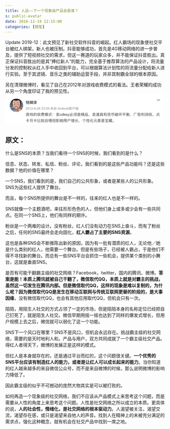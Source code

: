 ```yaml
---
title: 人设——下一个现象级产品会是谁？
s: public-avatar
date: 2016-12-19 12:15:00
categories: [随笔]
---
```


Update 2019-12：此文预见了新社交软件抖音的崛起。红人霸场的现象使社交平台被红人绑架，新人也被压制。抖音能够成功，首先是4G移动网络的进一步普及，提供了短视频社交的需求，但这一赛道的玩家众多，并不能保证抖音胜出。真正保证抖音胜出的是其“捧红新人“的能力，完全基于推荐算法的产品设计，将流量分发的控制权从红人手中收回到平台，可以根据算法计划性的将流量分配给新人进行实验。至于其滤镜、音乐之类的辅助运营手段，并非其制霸全球的根本原因。

另在清理微博时，看见了自己在2012年对游戏收费模式的看法。王者荣耀的成功从另一个角度印证了我的预见性。
![](/img/screen_shot/wb2012.jpeg)

原文：
-----

什么是SNS的本质？当我们看待一个SNS的时候，我们看到的是什么？

信息、状态、转发、私信、粉丝、评论，我们看到的是这些产品功能吗？还是这些数据？他的价值在哪里？

一个SNS，我们看到的是，我们自己的公共形象，或者是某些人的公共形象。SNS为这些红人提供了舞台。

而且，每个SNS所提供的舞台是不一样的，往来的红人也是不一样的。

SNS就像一个主题酒吧，来往形形色色的人，但他们身上或多或少会有一些共同点。在同一个SNS上，他们有同样的期许。

粉丝是一个两难的设计。没有粉丝，红人们没有动力在SNS上奋斗，而有了粉丝之后，任何的SNS最终会走向固化，**红人霸占了主要的SNS资源**。

这也是各种SNS会不断推陈出新的原因，因为有一批有潜质的红人，无论他／她是什么类别的红人，他需要一个舞台。但是有些场子，已经被人霸占，于是他们不得不寻找新的舞台。而总有一些SNS平台会抓住一些机会，提供某个类别的小舞台，这就是垂直SNS。

是否有可能干翻霸主级的社交网络？Facebook，twitter，国内的腾讯、微博。**答案是能！**本质上腾讯就被自己干翻了，微信取代QQ，本质上就是对霸主的挑战，虽然这一切发生在腾讯内部。但是微信取代QQ，这样的现象是难以复制的，为什么呢？因为微信取代QQ是发生在**移动互联网与传统互联网更替的阶段的，是大事因缘**，没有微信取代QQ，也会有其他应用取代QQ，但机会只有一次。

陌陌，用陌生人社交的方式占领了一定的市场，但是陌陌本身的名称定位已经把自己钉死了，就是陌生人社交。微信早期用摇一摇也达到了同样的爆发式增长，但用户规模上去之后，微信就可以弱化了这一个功能。

SNS下一个风口在哪里？SNS不是风口，但机会永远存在。挑战霸主级的社交网络，需要的是天时地利人和。产品与用户，双方共同成就了一个霸主级社交产品。得红人者得天下，微博的发展正是这样的模式。

但红人是本身就存在的，还是通过平台而红的，这个问题很关键。**一个优秀的SNS平台应该有制造红人的能力，或者是让红人可以成长起来的能力**。当你知道的红人越来越多的来自微信公众号，而不是来自微博的时候，那么说明微博的影响力降低了。

因此霸主级的似乎不可撼动的庞然大物其实是可以被打败的。

如何再造一个现象级的社交网络，我们不应该从产品模式上来思考这个问题，而是需要从人性的角度上来思考这个问题。人性是社交网络之所以成立的本质。更具体的说，**人的社会性，情绪化，是社交网络的根本驱动力**。人渴望被关注，渴望交流，渴望存在感，或只是渴望来自他人的声音。找到人在精神上的未被充分满足的需求点，强化这种概念，就有机会在社交产品中找到一席之地。
